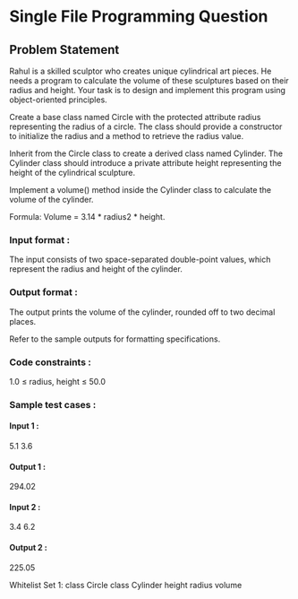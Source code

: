 # Single File Programming Question

## Problem Statement

Rahul is a skilled sculptor who creates unique cylindrical art pieces. He needs a program to calculate the volume of these sculptures based on their radius and height. Your task is to design and implement this program using object-oriented principles.

Create a base class named Circle with the protected attribute radius representing the radius of a circle. The class should provide a constructor to initialize the radius and a method to retrieve the radius value.

Inherit from the Circle class to create a derived class named Cylinder. The Cylinder class should introduce a private attribute height representing the height of the cylindrical sculpture.

Implement a volume() method inside the Cylinder class to calculate the volume of the cylinder.

Formula: Volume = 3.14 * radius2 * height.

### Input format :

The input consists of two space-separated double-point values, which represent the radius and height of the cylinder.

### Output format :

The output prints the volume of the cylinder, rounded off to two decimal places.

Refer to the sample outputs for formatting specifications.

### Code constraints :

1.0 ≤ radius, height ≤ 50.0

### Sample test cases :

#### Input 1 :

5.1 3.6

#### Output 1 :

294.02

#### Input 2 :

3.4 6.2

#### Output 2 :

225.05

Whitelist
Set 1:
class Circle
class Cylinder
height
radius
volume
